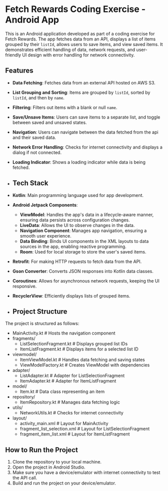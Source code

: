 # Fetch Rewards Coding Exercise - Android App

This is an Android application developed as part of a coding exercise for Fetch Rewards. The app fetches data from an API, displays a list of items grouped by their `listId`, allows users to save items, and view saved items. It demonstrates efficient handling of data, network requests, and user-friendly UI design with error handling for network connectivity.

## Features

- **Data Fetching**: Fetches data from an external API hosted on AWS S3.
- **List Grouping and Sorting**: Items are grouped by `listId`, sorted by `listId`, and then by `name`.
- **Filtering**: Filters out items with a blank or null `name`.
- **Save/Unsave Items**: Users can save items to a separate list, and toggle between saved and unsaved states.
- **Navigation**: Users can navigate between the data fetched from the api and their saved data.
- **Network Error Handling**: Checks for internet connectivity and displays a dialog if not connected.
- **Loading Indicator**: Shows a loading indicator while data is being fetched.

- ## Tech Stack

- **Kotlin**: Main programming language used for app development.
- **Android Jetpack Components**:
  - **ViewModel**: Handles the app's data in a lifecycle-aware manner, ensuring data persists across configuration changes.
  - **LiveData**: Allows the UI to observe changes in the data.
  - **Navigation Component**: Manages app navigation, ensuring a smooth user experience.
  - **Data Binding**: Binds UI components in the XML layouts to data sources in the app, enabling reactive programming.
  - **Room**: Used for local storage to store the user's saved items.
- **Retrofit**: For making HTTP requests to fetch data from the API.
- **Gson Converter**: Converts JSON responses into Kotlin data classes.
- **Coroutines**: Allows for asynchronous network requests, keeping the UI responsive.
- **RecyclerView**: Efficiently displays lists of grouped items.

- ## Project Structure

The project is structured as follows:
- MainActivity.kt                   # Hosts the navigation component
- fragments/
  - ListSelectionFragment.kt         # Displays grouped list IDs
  - ItemListFragment.kt              # Displays items for a selected list ID
- viewmodel/
  - ItemViewModel.kt                 # Handles data fetching and saving states
  - ViewModelFactory.kt              # Creates ViewModel with dependencies
- adapter/
  - ListAdapter.kt                   # Adapter for ListSelectionFragment
  - ItemAdapter.kt                   # Adapter for ItemListFragment
- model/
  - Item.kt                          # Data class representing an item
- repository/
  - ItemRepository.kt                # Manages data fetching logic
- utils/
  - NetworkUtils.kt                  # Checks for internet connectivity
- layout/
  - activity_main.xml                # Layout for MainActivity
  - fragment_list_selection.xml      # Layout for ListSelectionFragment
  - fragment_item_list.xml           # Layout for ItemListFragment

## How to Run the Project

1. Clone the repository to your local machine.
2. Open the project in Android Studio.
3. Make sure you have a device/emulator with internet connectivity to test the API call.
4. Build and run the project on your device/emulator.

